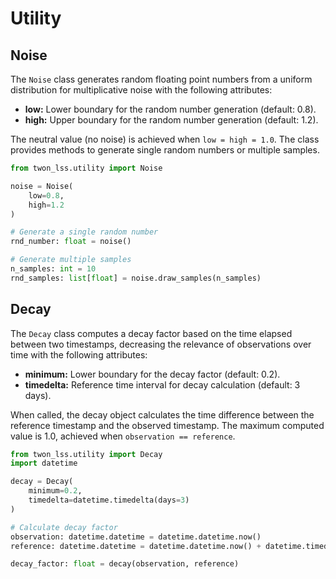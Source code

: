 # Utility

## Noise
The `Noise` class generates random floating point numbers from a uniform distribution for multiplicative noise with the following attributes:
- **low:** Lower boundary for the random number generation (default: 0.8).
- **high:** Upper boundary for the random number generation (default: 1.2).

The neutral value (no noise) is achieved when `low = high = 1.0`. The class provides methods to generate single random numbers or multiple samples.

```python
from twon_lss.utility import Noise

noise = Noise(
    low=0.8,
    high=1.2
)

# Generate a single random number
rnd_number: float = noise()

# Generate multiple samples
n_samples: int = 10
rnd_samples: list[float] = noise.draw_samples(n_samples)
```

## Decay
The `Decay` class computes a decay factor based on the time elapsed between two timestamps, decreasing the relevance of observations over time with the following attributes:
- **minimum:** Lower boundary for the decay factor (default: 0.2).
- **timedelta:** Reference time interval for decay calculation (default: 3 days).

When called, the decay object calculates the time difference between the reference timestamp and the observed timestamp. The maximum computed value is 1.0, achieved when `observation == reference`.

```python
from twon_lss.utility import Decay
import datetime

decay = Decay(
    minimum=0.2,
    timedelta=datetime.timedelta(days=3)
)

# Calculate decay factor
observation: datetime.datetime = datetime.datetime.now()
reference: datetime.datetime = datetime.datetime.now() + datetime.timedelta(hours=1)

decay_factor: float = decay(observation, reference)
```
